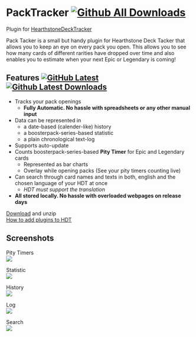 # PackTracker [![Github All Downloads](https://img.shields.io/github/downloads/rapwolf/packtracker/total.svg)](https://github.com/RapWolf/PackTracker/releases)
Plugin for [HearthstoneDeckTracker](https://hsdecktracker.net/)

Pack Tacker is a small but handy plugin for Hearthstone Deck Tacker that allows you to keep an eye on every pack you open. 
This allows you to see how many cards of different rarities have dropped over time and also enables you to estimate when your next Epic or Legendary is coming!

## Features [![GitHub Latest](https://img.shields.io/github/v/release/rapwolf/packtracker.svg)](https://github.com/rapwolf/PackTracker/releases/latest) [![Github Latest Downloads](https://img.shields.io/github/downloads/rapwolf/packtracker/latest/total.svg)](https://github.com/rapwolf/PackTracker/releases/latest)
- Tracks your pack openings
  - **Fully Automatic. No hassle with spreadsheets or any other manual input**
- Data can be represented in
  - a date-based (calender-like) history
  - a boosterpack-series-based statistic
  - a plain chronological text-log
- Supports auto-update
- Counts boosterpack-series-based **Pity Timer** for Epic and Legendary cards
  - Represented as bar charts
  - Overlay while opening packs (See your pity timers counting live)
- Can search through card names and texts in both, english and the chosen language of your HDT at once
  - *HDT must support the translation*
- **All stored locally. No hassle with overloaded webpages on release days**

[Download](https://github.com/Ellekappae/PackTracker/releases/download/v0.1/PackTracker.zip)  and unzip  
[How to add plugins to HDT](https://github.com/HearthSim/Hearthstone-Deck-Tracker/wiki/Available-Plugins)

## Screenshots

Pity Timers  
![](https://github.com/rapwolf/PackTracker/blob/master/doc/Screenshots/PityTimer.png?raw=true)

Statistic  
![](https://github.com/rapwolf/PackTracker/blob/master/doc/Screenshots/Statistic.png?raw=true)

History  
![](https://github.com/rapwolf/PackTracker/blob/master/doc/Screenshots/History.png?raw=true)  

Log  
![](https://github.com/rapwolf/PackTracker/blob/master/doc/Screenshots/Log.png?raw=true)

Search  
![](https://github.com/rapwolf/PackTracker/blob/master/doc/Screenshots/Search.png?raw=true)
